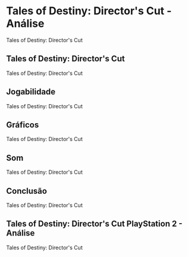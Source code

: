 ---
---

# Tales of Destiny: Director's Cut - Análise

Tales of Destiny: Director's Cut

## Tales of Destiny: Director's Cut

Tales of Destiny: Director's Cut

## Jogabilidade

Tales of Destiny: Director's Cut

## Gráficos

Tales of Destiny: Director's Cut

## Som

Tales of Destiny: Director's Cut

## Conclusão

Tales of Destiny: Director's Cut

## Tales of Destiny: Director's Cut PlayStation 2 - Análise

Tales of Destiny: Director's Cut
